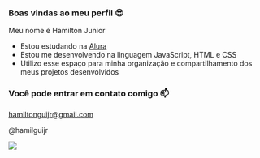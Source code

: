 ### Boas vindas ao meu perfil 😎

Meu nome é Hamilton Junior

- Estou estudando na [Alura](https://www.alura.com.br/)
- Estou me desenvolvendo na linguagem JavaScript, HTML e CSS
- Utilizo esse espaço para minha organização e compartilhamento dos meus projetos desenvolvidos

### Você pode entrar em contato comigo 📫

hamiltonguijr@gmail.com

@hamilguijr

![](https://media1.tenor.com/m/bISmNK2IDLQAAAAC/start-gravity-falls.gif)
